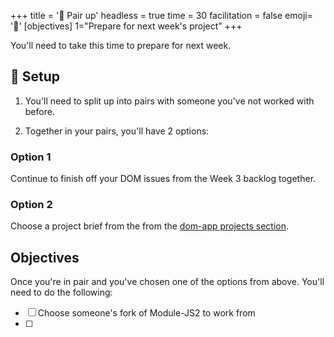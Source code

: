+++
title = '🎵 Pair up'
headless = true
time = 30
facilitation = false
emoji= '🧩'
[objectives]
1="Prepare for next week's project"
+++

You'll need to take this time to prepare for next week.

## 🧰 Setup

1. You'll need to split up into pairs with someone you've not worked with before.

2. Together in your pairs, you'll have 2 options:

### Option 1

Continue to finish off your DOM issues from the Week 3 backlog together.

### Option 2

Choose a project brief from the from the [dom-app projects section](https://github.com/CodeYourFuture/Module-JS2/tree/main/dom-apps).

## Objectives

Once you're in pair and you've chosen one of the options from above. You'll need to do the following:

- [ ] Choose someone's fork of Module-JS2 to work from
- [ ]
